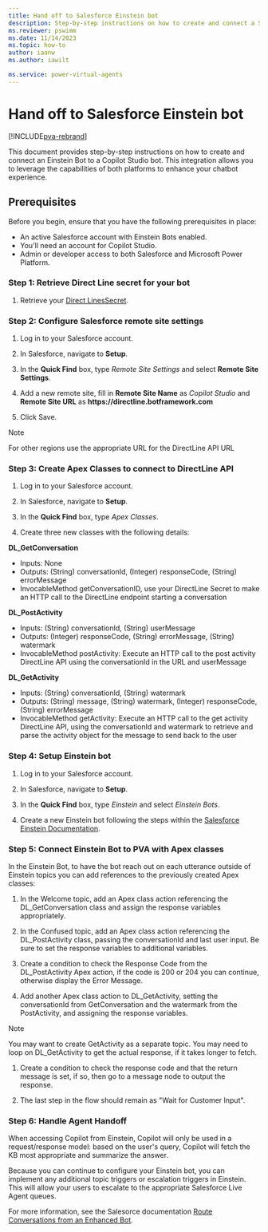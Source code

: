 ```yaml
---
title: Hand off to Salesforce Einstein bot 
description: Step-by-step instructions on how to create and connect a Salesforce Einstein Bot to a Copilot Studio copilot. This integration allows you to leverage the capabilities of both platforms to enhance your chatbot experience.
ms.reviewer: pswimm
ms.date: 11/14/2023
ms.topic: how-to
author: iaanw
ms.author: iawilt

ms.service: power-virtual-agents
---
```


# Hand off to Salesforce Einstein bot 

[!INCLUDE[pva-rebrand](includes/pva-rebrand.md)]

This document provides step-by-step instructions on how to create and connect an Einstein Bot to a Copilot Studio bot. This integration allows you to leverage the capabilities of both platforms to enhance your chatbot experience.

## Prerequisites

Before you begin, ensure that you have the following prerequisites in place:

- An active Salesforce account with Einstein Bots enabled.
- You'll need an account for Copilot Studio. 
- Admin or developer access to both Salesforce and Microsoft Power Platform.


### Step 1: Retrieve Direct Line secret for your bot

1. Retrieve your [Direct LinesSecret](/azure/bot-service/rest-api/bot-framework-rest-direct-line-3-0-authentication?view=azure-bot-service-4.0).


### Step 2: Configure Salesforce remote site settings

1. Log in to your Salesforce account.

1. In Salesforce, navigate to **Setup**.

1. In the **Quick Find** box, type *Remote Site Settings* and select **Remote Site Settings**.

1. Add a new remote site, fill in **Remote Site Name** as *Copilot Studio* and **Remote Site URL** as **https\://directline.botframework.com**

1. Click Save.

> [!NOTE]
> 
> For other regions use the appropriate URL for the DirectLine API URL

### Step 3: Create Apex Classes to connect to DirectLine API

1. Log in to your Salesforce account.

1. In Salesforce, navigate to **Setup**.

1. In the **Quick Find** box, type *Apex Classes*.

1. Create three new classes with the following details:

**DL_GetConversation**  
- Inputs: None
- Outputs: (String) conversationId, (Integer) responseCode, (String) errorMessage
- InvocableMethod getConversationID, use your DirectLine Secret to make an HTTP call to the DirectLine endpoint starting a conversation

**DL_PostActivity**  
- Inputs: (String) conversationId, (String) userMessage
- Outputs: (Integer) responseCode, (String) errorMessage, (String) watermark
- InvocableMethod postActivity: Execute an HTTP call to the post activity DirectLine API using the conversationId in the URL and userMessage

**DL_GetActivity**
- Inputs: (String) conversationId, (String) watermark
- Outputs: (String) message, (String) watermark, (Integer) responseCode, (String) errorMessage
- InvocableMethod getActivity: Execute an HTTP call to the get activity DirectLine API, using the conversationId and watermark to retrieve and parse the activity object for the message to send back to the user

### Step 4: Setup Einstein bot

1. Log in to your Salesforce account.

1. In Salesforce, navigate to **Setup**.

1. In the **Quick Find** box, type *Einstein* and select *Einstein Bots*.

1. Create a new Einstein bot following the steps within the [Salesforce Einstein Documentation](https://help.salesforce.com/s/articleView?language=en_US&id=sf.bots_service_enhanced.htm&type=5).

### Step 5: Connect Einstein Bot to PVA with Apex classes
In the Einstein Bot, to have the bot reach out on each utterance outside of Einstein topics you can add references to the previously created Apex classes:

1. In the Welcome topic, add an Apex class action referencing the DL_GetConversation class and assign the response variables appropriately.

1. In the Confused topic, add an Apex class action referencing the DL_PostActivity class, passing the conversationId and last user input. Be sure to set the response variables to additional variables.

1. Create a condition to check the Response Code from the DL_PostActivity Apex action, if the code is 200 or 204 you can continue, otherwise display the Error Message.

1. Add another Apex class action to DL_GetActivity, setting the conversationId from GetConversation and the watermark from the PostActivity, and assigning the response variables.

>[!NOTE]
>You may want to create GetActivity as a separate topic. You may need to loop on DL_GetActivity to get the actual response, if it takes longer to fetch.

1. Create a condition to check the response code and that the return message is set, if so, then go to a message node to output the response.

1. The last step in the flow should remain as "Wait for Customer Input".

### Step 6: Handle Agent Handoff

When accessing Copilot from Einstein, Copilot will only be used in a request/response model: based on the user's query,  Copilot will fetch the KB most appropriate and summarize the answer.  

Because you can continue to configure your Einstein bot, you can implement any additional topic triggers or escalation triggers in Einstein. This will allow your users to escalate to the appropriate Salesforce Live Agent queues.

For more information, see the Salesorce documentation [Route Conversations from an Enhanced Bot](https://help.salesforce.com/s/articleView?id=sf.bots_service_enhanced_route_from.htm&type=5).
